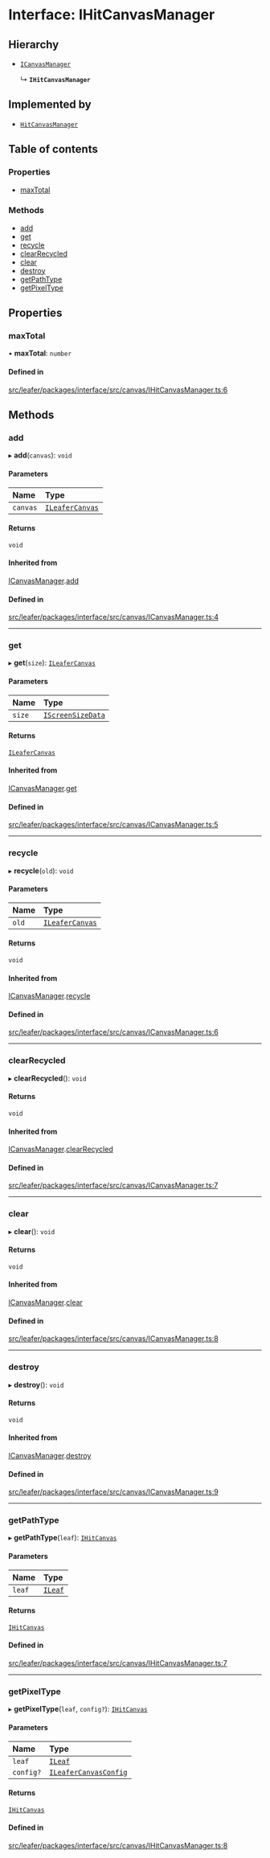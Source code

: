 # Interface: IHitCanvasManager

## Hierarchy

- [`ICanvasManager`](ICanvasManager.md)

  ↳ **`IHitCanvasManager`**

## Implemented by

- [`HitCanvasManager`](../classes/HitCanvasManager.md)

## Table of contents

### Properties

- [maxTotal](IHitCanvasManager.md#maxtotal)

### Methods

- [add](IHitCanvasManager.md#add)
- [get](IHitCanvasManager.md#get)
- [recycle](IHitCanvasManager.md#recycle)
- [clearRecycled](IHitCanvasManager.md#clearrecycled)
- [clear](IHitCanvasManager.md#clear)
- [destroy](IHitCanvasManager.md#destroy)
- [getPathType](IHitCanvasManager.md#getpathtype)
- [getPixelType](IHitCanvasManager.md#getpixeltype)

## Properties

### maxTotal

• **maxTotal**: `number`

#### Defined in

[src/leafer/packages/interface/src/canvas/IHitCanvasManager.ts:6](https://github.com/leaferjs/leafer/blob/ce388543b1c91bc943ac7537f94ff47adf234c5d/packages/interface/src/canvas/IHitCanvasManager.ts#L6)

## Methods

### add

▸ **add**(`canvas`): `void`

#### Parameters

| Name | Type |
| :------ | :------ |
| `canvas` | [`ILeaferCanvas`](ILeaferCanvas.md) |

#### Returns

`void`

#### Inherited from

[ICanvasManager](ICanvasManager.md).[add](ICanvasManager.md#add)

#### Defined in

[src/leafer/packages/interface/src/canvas/ICanvasManager.ts:4](https://github.com/leaferjs/leafer/blob/ce388543b1c91bc943ac7537f94ff47adf234c5d/packages/interface/src/canvas/ICanvasManager.ts#L4)

___

### get

▸ **get**(`size`): [`ILeaferCanvas`](ILeaferCanvas.md)

#### Parameters

| Name | Type |
| :------ | :------ |
| `size` | [`IScreenSizeData`](IScreenSizeData.md) |

#### Returns

[`ILeaferCanvas`](ILeaferCanvas.md)

#### Inherited from

[ICanvasManager](ICanvasManager.md).[get](ICanvasManager.md#get)

#### Defined in

[src/leafer/packages/interface/src/canvas/ICanvasManager.ts:5](https://github.com/leaferjs/leafer/blob/ce388543b1c91bc943ac7537f94ff47adf234c5d/packages/interface/src/canvas/ICanvasManager.ts#L5)

___

### recycle

▸ **recycle**(`old`): `void`

#### Parameters

| Name | Type |
| :------ | :------ |
| `old` | [`ILeaferCanvas`](ILeaferCanvas.md) |

#### Returns

`void`

#### Inherited from

[ICanvasManager](ICanvasManager.md).[recycle](ICanvasManager.md#recycle)

#### Defined in

[src/leafer/packages/interface/src/canvas/ICanvasManager.ts:6](https://github.com/leaferjs/leafer/blob/ce388543b1c91bc943ac7537f94ff47adf234c5d/packages/interface/src/canvas/ICanvasManager.ts#L6)

___

### clearRecycled

▸ **clearRecycled**(): `void`

#### Returns

`void`

#### Inherited from

[ICanvasManager](ICanvasManager.md).[clearRecycled](ICanvasManager.md#clearrecycled)

#### Defined in

[src/leafer/packages/interface/src/canvas/ICanvasManager.ts:7](https://github.com/leaferjs/leafer/blob/ce388543b1c91bc943ac7537f94ff47adf234c5d/packages/interface/src/canvas/ICanvasManager.ts#L7)

___

### clear

▸ **clear**(): `void`

#### Returns

`void`

#### Inherited from

[ICanvasManager](ICanvasManager.md).[clear](ICanvasManager.md#clear)

#### Defined in

[src/leafer/packages/interface/src/canvas/ICanvasManager.ts:8](https://github.com/leaferjs/leafer/blob/ce388543b1c91bc943ac7537f94ff47adf234c5d/packages/interface/src/canvas/ICanvasManager.ts#L8)

___

### destroy

▸ **destroy**(): `void`

#### Returns

`void`

#### Inherited from

[ICanvasManager](ICanvasManager.md).[destroy](ICanvasManager.md#destroy)

#### Defined in

[src/leafer/packages/interface/src/canvas/ICanvasManager.ts:9](https://github.com/leaferjs/leafer/blob/ce388543b1c91bc943ac7537f94ff47adf234c5d/packages/interface/src/canvas/ICanvasManager.ts#L9)

___

### getPathType

▸ **getPathType**(`leaf`): [`IHitCanvas`](IHitCanvas.md)

#### Parameters

| Name | Type |
| :------ | :------ |
| `leaf` | [`ILeaf`](ILeaf.md) |

#### Returns

[`IHitCanvas`](IHitCanvas.md)

#### Defined in

[src/leafer/packages/interface/src/canvas/IHitCanvasManager.ts:7](https://github.com/leaferjs/leafer/blob/ce388543b1c91bc943ac7537f94ff47adf234c5d/packages/interface/src/canvas/IHitCanvasManager.ts#L7)

___

### getPixelType

▸ **getPixelType**(`leaf`, `config?`): [`IHitCanvas`](IHitCanvas.md)

#### Parameters

| Name | Type |
| :------ | :------ |
| `leaf` | [`ILeaf`](ILeaf.md) |
| `config?` | [`ILeaferCanvasConfig`](ILeaferCanvasConfig.md) |

#### Returns

[`IHitCanvas`](IHitCanvas.md)

#### Defined in

[src/leafer/packages/interface/src/canvas/IHitCanvasManager.ts:8](https://github.com/leaferjs/leafer/blob/ce388543b1c91bc943ac7537f94ff47adf234c5d/packages/interface/src/canvas/IHitCanvasManager.ts#L8)
